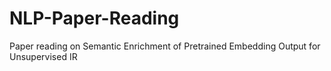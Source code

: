 # NLP-Paper-Reading
Paper reading on Semantic Enrichment of Pretrained Embedding Output for Unsupervised IR
